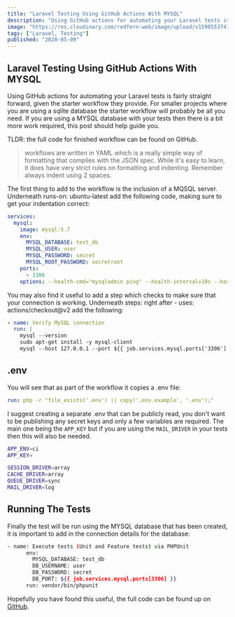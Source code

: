 ```yaml
---
title: "Laravel Testing Using GitHub Actions With MYSQL"
description: "Using GitHub actions for automating your Laravel tests is fairly straight forward, given the starter workflow they provide."
image: "https://res.cloudinary.com/redfern-web/image/upload/v1598553741/redfern-dev/png/github-actions.png"
tags: ["Laravel, Testing"]
published: "2020-05-09"
---
```


## Laravel Testing Using GitHub Actions With MYSQL

Using GitHub actions for automating your Laravel tests is fairly straight forward, given the starter workflow they provide. For smaller projects where you are using a sqlite database the starter workflow will probably be all you need. If you are using a MYSQL database with your tests then there is a bit more work required, this post should help guide you.

TLDR: the full code for finished workflow can be found on GitHub.

> workflows are written in YAML which is a really simple way of formatting that complies with the JSON spec. While it's easy to learn, it does have very strict rules on formatting and indenting. Remember always indent using 2 spaces.

The first thing to add to the workflow is the inclusion of a MQSQL server. Underneath runs-on: ubuntu-latest add the following code, making sure to get your indentation correct:

```yaml
services:
  mysql:
    image: mysql:5.7
    env:
      MYSQL_DATABASE: test_db
      MYSQL_USER: user
      MYSQL_PASSWORD: secret
      MYSQL_ROOT_PASSWORD: secretroot
    ports:
      - 3306
    options: --health-cmd="mysqladmin ping" --health-interval=10s --health-timeout=5s --health-retries=3
```

You may also find it useful to add a step which checks to make sure that your connection is working. Underneath steps: right after - uses: actions/checkout@v2 add the following:

```yaml
- name: Verify MySQL connection
  run: |
    mysql --version
    sudo apt-get install -y mysql-client
    mysql --host 127.0.0.1 --port ${{ job.services.mysql.ports['3306'] }} -uuser -psecret -e "SHOW DATABASES"
```

## .env

You will see that as part of the workflow it copies a .env file:

```yaml
run: php -r "file_exists('.env') || copy('.env.example', '.env');"
```

I suggest creating a separate .env that can be publicly read, you don't want to be publishing any secret keys and only a few variables are required. The main one being the `APP_KEY` but if you are using the `MAIL_DRIVER` in your tests then this will also be needed.

```bash
APP_ENV=ci
APP_KEY=

SESSION_DRIVER=array
CACHE_DRIVER=array
QUEUE_DRIVER=sync
MAIL_DRIVER=log
```

## Running The Tests

Finally the test will be run using the MYSQL database that has been created, it is important to add in the connection details for the database:

```bash
- name: Execute tests (Unit and Feature tests) via PHPUnit
      env:
        MYSQL_DATABASE: test_db
        DB_USERNAME: user
        DB_PASSWORD: secret
        DB_PORT: ${{ job.services.mysql.ports[3306] }}
      run: vendor/bin/phpunit
```

Hopefully you have found this useful, the full code can be found up on [GitHub](https://gist.github.com/garethredfern/e348f54621e01791e3a1eceb65d6792e).
